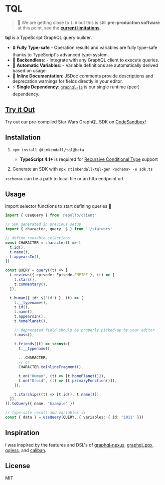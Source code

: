 # TQL

> 🚧 We are getting close to `1.0` but this is still **pre-production software** at this point, see the **[current limitations](./CURRENT_LIMITATIONS.md)**.

**tql** is a TypeScript GraphQL query builder.

- 🔒 **Fully Type-safe** - Operation results and variables are fully type-safe thanks to TypeScript's advanced type-system.
- 🔌 **Backendless**: - Integrate with any GraphQL client to execute queries.
- 🔮 **Automatic Variables**: - Variable definitions are automatically derived based on usage.
- 📝 **Inline Documentation**: JSDoc comments provide descriptions and deprecation warnings for fields directly in your editor.
- ⚡ **Single Dependency**: [`graphql-js`](https://github.com/graphql/graphql-js) is our single runtime (peer) dependency.

## [Try it Out](https://codesandbox.io/s/tql-starwars-wlfg9?file=/src/index.ts&runonclick=1)

Try out our pre-compiled Star Wars GraphQL SDK on [CodeSandbox](https://codesandbox.io/s/tql-starwars-wlfg9?file=/src/index.ts&runonclick=1)!

## Installation

1. `npm install @timkendall/tql@beta`

   * **TypeScript 4.1+** is required for [Recursive Conditional Type](https://devblogs.microsoft.com/typescript/announcing-typescript-4-1/#recursive-conditional-types) support

2. Generate an SDK with `npx @timkendall/tql-gen <schema> -o sdk.ts`

  `<schema>` can be a path to local file or an http endpoint url.

## Usage

Import selector functions to start defining queries 🎉

```typescript
import { useQuery } from '@apollo/client'

// SDK generated in previous setup
import { character, query, $ } from './starwars'

// define reusable selections
const CHARACTER = character(t => [
  t.id(),
  t.name(),
  t.appearsIn(),
])

const QUERY = query((t) => [
  t.reviews({ episode: Episode.EMPIRE }, (t) => [
    t.stars(),
    t.commentary(),
  ]),

  t.human({ id: $('id') }, (t) => [
    t.__typename(),
    t.id(),
    t.name(),
    t.appearsIn(),
    t.homePlanet(),

    // deprecated field should be properly picked-up by your editor
    t.mass(),

    t.friends((t) => <const>[
      t.__typename(),
      
      ...CHARACTER,
      // or
      CHARACTER.toInlineFragment(),

      t.on("Human", (t) => [t.homePlanet()]),
      t.on("Droid", (t) => [t.primaryFunction()]),
    ]),

    t.starships((t) => [t.id(), t.name()]),
  ]),
]).toQuery({ name: 'Example' })

// type-safe result and variables 👍
const { data } = useQuery(QUERY, { variables: { id: '1011' }})

```

## Inspiration

I was inspired by the features and DSL's of [graphql-nexus](https://github.com/graphql-nexus/schema), [graphql_ppx](https://github.com/mhallin/graphql_ppx), [gqless](https://github.com/gqless/gqless), and [caliban](https://github.com/ghostdogpr/caliban).

## License

MIT
